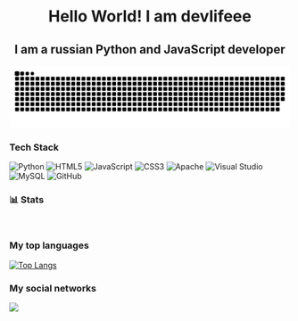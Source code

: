 <h1 align="center"> Hello World! I am devlifeee</h1>

<h2 align="center"> I am a russian Python and JavaScript developer </h2>

<picture>
  <source media="(prefers-color-scheme: dark)" srcset="https://raw.githubusercontent.com/devlifeee/devlifeee/output/github-contribution-grid-snake-dark.svg">
  <source media="(prefers-color-scheme: light)" srcset="https://raw.githubusercontent.com/devlifeee/devlifeee/output/github-contribution-grid-snake.svg">
  <img alt="Snake Animation" src="https://raw.githubusercontent.com/platane/platane/output/github-contribution-grid-snake.svg">
</picture>


<h3> Tech Stack </h3>

![Python](https://img.shields.io/badge/python-3670A0?style=for-the-badge&logo=python&logoColor=ffdd54)
![HTML5](https://img.shields.io/badge/html5-%23E34F26.svg?style=for-the-badge&logo=html5&logoColor=white)
![JavaScript](https://img.shields.io/badge/javascript-%23323330.svg?style=for-the-badge&logo=javascript&logoColor=%23F7DF1E)
![CSS3](https://img.shields.io/badge/css3-%231572B6.svg?style=for-the-badge&logo=css3&logoColor=white)
![Apache](https://img.shields.io/badge/apache-%23D42029.svg?style=for-the-badge&logo=apache&logoColor=white)
![Visual Studio](https://img.shields.io/badge/Visual%20Studio-5C2D91.svg?style=for-the-badge&logo=visual-studio&logoColor=white)
![MySQL](https://img.shields.io/badge/mysql-4479A1.svg?style=for-the-badge&logo=mysql&logoColor=white)
![GitHub](https://img.shields.io/badge/github-%23121011.svg?style=for-the-badge&logo=github&logoColor=white)

<h3>📊 Stats </h3>
<div id="stat" align="center">
    <img src="https://github-profile-summary-cards.vercel.app/api/cards/profile-details?username=devlifeee&theme=github_dark" alt=""/>
    <img src="https://github-profile-summary-cards.vercel.app/api/cards/most-commit-language?username=devlifeee&theme=github_dark" alt=""/>
     <img src="https://github-profile-summary-cards.vercel.app/api/cards/stats?username=devlifeee&theme=github_dark" alt=""/>
</div>
<h3> My top languages </h3>

[![Top Langs](https://github-readme-stats.vercel.app/api/top-langs/?username=devlifeee&layout=compact&theme=vision-friendly-dark)](https://github.com/anuraghazra/github-readme-stats)


<h3>My social networks </h3>

<a href="mailto:imnovojilovivan@gmail.com">
  <img src="https://img.shields.io/badge/Gmail-D14836?style=for-the-badge&logo=gmail&logoColor=white">
</a>

